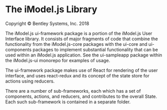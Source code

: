 ﻿# The iModel.js Library

Copyright © Bentley Systems, Inc. 2018

The iModel.js ui-framework package is a portion of the iModel.js User Interface library. It consists of major fragments of code that combine the
functionality from the iModel.js-core packages with the ui-core and ui-components packages to implement substantial functionality that can be
used within an iModel.js application. See the ui-sampleapp package within the iModel.js-ui monorepo for examples of usage.

The ui-framework package makes use of React for rendering of the user interface, and uses react-redux and its concept of the state store for
actions using reducers.

There are a number of sub-frameworks, each which has a set of components, actions, and reducers, and contributes to the overall State. Each such
sub-framework is contained in a separate folder.

